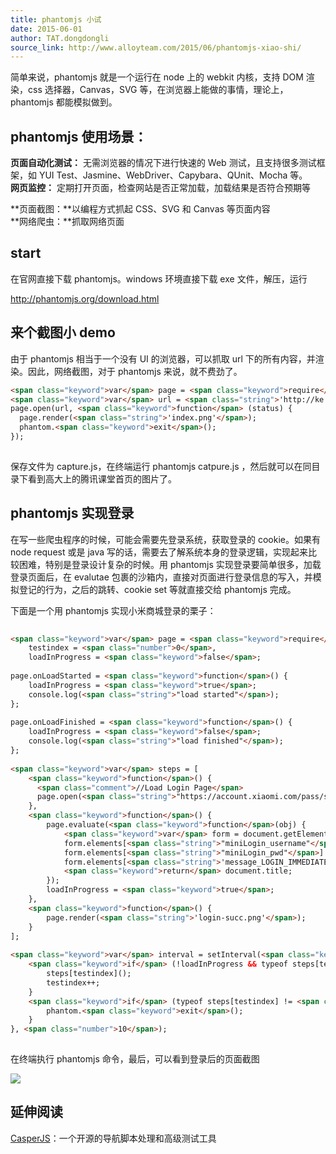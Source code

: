 ```yaml
---
title: phantomjs 小试
date: 2015-06-01
author: TAT.dongdongli
source_link: http://www.alloyteam.com/2015/06/phantomjs-xiao-shi/
---
```


<!-- {% raw %} - for jekyll -->

简单来说，phantomjs 就是一个运行在 node 上的 webkit 内核，支持 DOM 渲染，css 选择器，Canvas，SVG 等，在浏览器上能做的事情，理论上，phantomjs 都能模拟做到。

## phantomjs 使用场景：

**页面自动化测试：** 无需浏览器的情况下进行快速的 Web 测试，且支持很多测试框架，如 YUI Test、Jasmine、WebDriver、Capybara、QUnit、Mocha 等。  
**网页监控：** 定期打开页面，检查网站是否正常加载，加载结果是否符合预期等  

**页面截图：**以编程方式抓起 CSS、SVG 和 Canvas 等页面内容  
**网络爬虫：**抓取网络页面

## start

在官网直接下载 phantomjs。windows 环境直接下载 exe 文件，解压，运行

<http://phantomjs.org/download.html>

## 来个截图小 demo

由于 phantomjs 相当于一个没有 UI 的浏览器，可以抓取 url 下的所有内容，并渲染。因此，网络截图，对于 phantomjs 来说，就不费劲了。

```html
<span class="keyword">var</span> page = <span class="keyword">require</span>(<span class="string">'webpage'</span>).create();
<span class="keyword">var</span> url = <span class="string">'http://ke.qq.com'</span>;
page.open(url, <span class="keyword">function</span> (status) {
  page.render(<span class="string">'index.png'</span>);
  phantom.<span class="keyword">exit</span>();
});
 
```

保存文件为 capture.js，在终端运行 phantomjs catpure.js ，然后就可以在同目录下看到高大上的腾讯课堂首页的图片了。

## phantomjs 实现登录

在写一些爬虫程序的时候，可能会需要先登录系统，获取登录的 cookie。如果有 node request 或是 java 写的话，需要去了解系统本身的登录逻辑，实现起来比较困难，特别是登录设计复杂的时候。用 phantomjs 实现登录要简单很多，加载登录页面后，在 evalutae 包裹的沙箱内，直接对页面进行登录信息的写入，并模拟登记的行为，之后的跳转、cookie set 等就直接交给 phantomjs 完成。

下面是一个用 phantomjs 实现小米商城登录的栗子：

```html
 
<span class="keyword">var</span> page = <span class="keyword">require</span>(<span class="string">'webpage'</span>).create(),
    testindex = <span class="number">0</span>,
    loadInProgress = <span class="keyword">false</span>;
    
page.onLoadStarted = <span class="keyword">function</span>() {
    loadInProgress = <span class="keyword">true</span>;
    console.log(<span class="string">"load started"</span>);
};
 
page.onLoadFinished = <span class="keyword">function</span>() {
    loadInProgress = <span class="keyword">false</span>;
    console.log(<span class="string">"load finished"</span>);
};
 
<span class="keyword">var</span> steps = [
    <span class="keyword">function</span>() {
      <span class="comment">//Load Login Page</span>
      page.open(<span class="string">"https://account.xiaomi.com/pass/serviceLogin"</span>);
    },
    <span class="keyword">function</span>() {
        page.evaluate(<span class="keyword">function</span>(obj) {
            <span class="keyword">var</span> form = document.getElementById(<span class="string">"miniLogin"</span>);
            form.elements[<span class="string">"miniLogin_username"</span>].value = <span class="string">'用户名'</span>;
            form.elements[<span class="string">"miniLogin_pwd"</span>].value = <span class="string">'密码'</span>;
            form.elements[<span class="string">'message_LOGIN_IMMEDIATELY'</span>].click();
            <span class="keyword">return</span> document.title;
        });
        loadInProgress = <span class="keyword">true</span>;
    },
    <span class="keyword">function</span>() {
        page.render(<span class="string">'login-succ.png'</span>);
    }
];
 
<span class="keyword">var</span> interval = setInterval(<span class="keyword">function</span>() {
    <span class="keyword">if</span> (!loadInProgress && typeof steps[testindex] == <span class="string">"function"</span>) {
        steps[testindex]();
        testindex++;
    }
    <span class="keyword">if</span> (typeof steps[testindex] != <span class="string">"function"</span>) {
        phantom.<span class="keyword">exit</span>();
    }
}, <span class="number">10</span>);
 
```

在终端执行 phantomjs 命令，最后，可以看到登录后的页面截图

![](http://7tszky.com1.z0.glb.clouddn.com/FkC9rkEdkLGE1b-DAA_l0FyGo8-l)

## 延伸阅读

[CasperJS](http://casperjs.org/)：一个开源的导航脚本处理和高级测试工具


<!-- {% endraw %} - for jekyll -->
